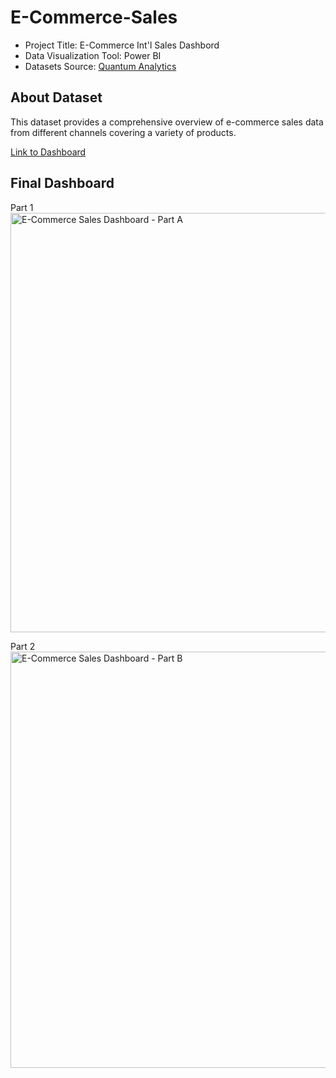 # E-Commerce-Sales

- Project Title: E-Commerce Int'l Sales Dashbord
- Data Visualization Tool: Power BI
- Datasets Source: [Quantum Analytics](https://quantumanalyticsco.org/)

## About Dataset
This dataset provides a comprehensive overview of e-commerce sales data from different channels covering a variety of products.

[Link to Dashboard](https://app.powerbi.com/view?r=eyJrIjoiNDEwOWJhMGUtMGVmMy00YjRjLTlmMGItM2Y4NzI3YTIwZThlIiwidCI6IjZkNjgxOGU4LTJmYjctNDY3Zi04MzEyLTU3MmMwYWQ1Y2YzZCJ9)

## Final Dashboard
Part 1
<img width="671" alt="E-Commerce Sales Dashboard - Part A" src="https://github.com/user-attachments/assets/749a93a1-f771-4f1e-86ce-c51b0d9b08ed">

Part 2
<img width="666" alt="E-Commerce Sales Dashboard - Part B" src="https://github.com/user-attachments/assets/e42d069f-ce0b-4acf-a7ff-0b244ff95af7">



